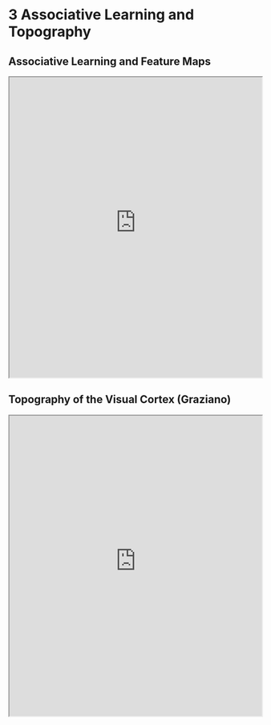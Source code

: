 # 3 Associative Learning and Topography

## Associative Learning and Feature Maps

<iframe src="https://princetonuniversity.github.io/NEU-PSY-502/_static/pdf/Class%203/Associative%20Learning%20and%20Feature%20Maps.pdf" width="100%" 
height="600px"></iframe>

## Topography of the Visual Cortex (Graziano)

<iframe src="https://princetonuniversity.github.io/NEU-PSY-502/_static/pdf/Class%203/Topography%20of%20Visual%20Cortex%20-%20Graziano.pdf"width="100%" 
height="600px"></iframe>
